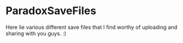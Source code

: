 # ParadoxSaveFiles

Here lie various different save files that I find worthy of uploading and sharing with you guys. :)